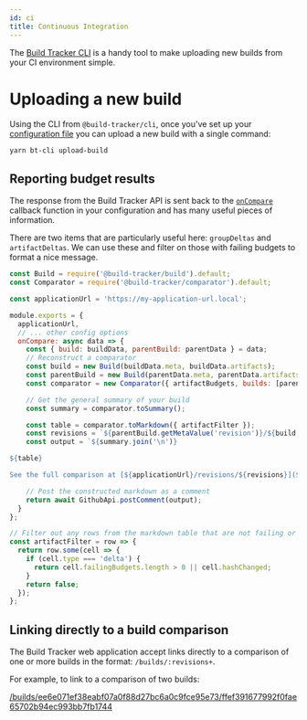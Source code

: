 ```yaml
---
id: ci
title: Continuous Integration
---
```


The [Build Tracker CLI](../ci) is a handy tool to make uploading new builds from your CI environment simple.

# Uploading a new build

Using the CLI from `@build-tracker/cli`, once you've set up your [configuration file](../cli#configuration) you can upload a new build with a single command:

```shell
yarn bt-cli upload-build
```

## Reporting budget results

The response from the Build Tracker API is sent back to the [`onCompare`](../cli#oncompare-data-apiresponse-promise-void) callback function in your configuration and has many useful pieces of information.

There are two items that are particularly useful here: `groupDeltas` and `artifactDeltas`. We can use these and filter on those with failing budgets to format a nice message.

```js
const Build = require('@build-tracker/build').default;
const Comparator = require('@build-tracker/comparator').default;

const applicationUrl = 'https://my-application-url.local';

module.exports = {
  applicationUrl,
  // ... other config options
  onCompare: async data => {
    const { build: buildData, parentBuild: parentData } = data;
    // Reconstruct a comparator
    const build = new Build(buildData.meta, buildData.artifacts);
    const parentBuild = new Build(parentData.meta, parentData.artifacts);
    const comparator = new Comparator({ artifactBudgets, builds: [parentBuild, build] });

    // Get the general summary of your build
    const summary = comparator.toSummary();

    const table = comparator.toMarkdown({ artifactFilter });
    const revisions = `${parentBuild.getMetaValue('revision')}/${build.getMetaValue('revision')}`;
    const output = `${summary.join('\n')}

${table}

See the full comparison at [${applicationUrl}/revisions/${revisions}](${applicationUrl}/revisions/${revisions})`;

    // Post the constructed markdown as a comment
    return await GithubApi.postComment(output);
  }
};

// Filter out any rows from the markdown table that are not failing or did not have a hash change
const artifactFilter = row => {
  return row.some(cell => {
    if (cell.type === 'delta') {
      return cell.failingBudgets.length > 0 || cell.hashChanged;
    }
    return false;
  });
};
```

## Linking directly to a build comparison

The Build Tracker web application accept links directly to a comparison of one or more builds in the format: `/builds/:revisions+`.

For example, to link to a comparison of two builds:

[/builds/ee6e071ef38eabf07a0f88d27bc6a0c9fce95e73/ffef391677992f0fae65702b94ec993bb7fb1744](https://build-tracker-demo.herokuapp.com/builds/ee6e071ef38eabf07a0f88d27bc6a0c9fce95e73/ffef391677992f0fae65702b94ec993bb7fb1744)
